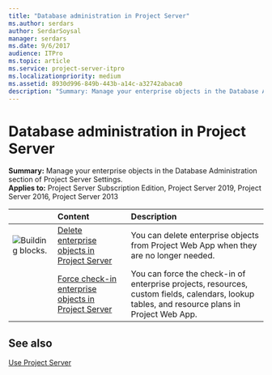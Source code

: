 ```yaml
---
title: "Database administration in Project Server"
ms.author: serdars
author: SerdarSoysal
manager: serdars
ms.date: 9/6/2017
audience: ITPro
ms.topic: article
ms.service: project-server-itpro
ms.localizationpriority: medium
ms.assetid: 8930d996-849b-443b-a14c-a32742abaca0
description: "Summary: Manage your enterprise objects in the Database Administration section of Project Server Settings."
---
```


# Database administration in Project Server

**Summary:** Manage your enterprise objects in the Database Administration section of Project Server Settings.<br/>
**Applies to:** Project Server Subscription Edition, Project Server 2019, Project Server 2016, Project Server 2013
  
| &nbsp; |**Content**|**Description**|
|:-----|:-----|:-----|
|![Building blocks.](images/mod_icon_buildingblock_M.png)|[Delete enterprise objects in Project Server](delete-enterprise-objects-in-project-server.md) <br/> |You can delete enterprise objects from Project Web App when they are no longer needed.  <br/> |
| |[Force check-in enterprise objects in Project Server](force-check-in-enterprise-objects-in-project-server.md) <br/> |You can force the check-in of enterprise projects, resources, custom fields, calendars, lookup tables, and resource plans in Project Web App.  <br/> |
   
## See also

[Use Project Server](use-project-server.md)
